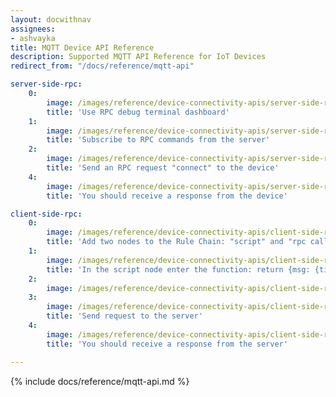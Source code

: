 ```yaml
---
layout: docwithnav
assignees:
- ashvayka
title: MQTT Device API Reference
description: Supported MQTT API Reference for IoT Devices
redirect_from: "/docs/reference/mqtt-api"

server-side-rpc:
    0:
        image: /images/reference/device-connectivity-apis/server-side-rpc-mqtt-1-ce.png
        title: 'Use RPC debug terminal dashboard'
    1:
        image: /images/reference/device-connectivity-apis/server-side-rpc-mqtt-2-ce.png
        title: 'Subscribe to RPC commands from the server'
    2:
        image: /images/reference/device-connectivity-apis/server-side-rpc-mqtt-3-ce.png
        title: 'Send an RPC request "connect" to the device'
    4:
        image: /images/reference/device-connectivity-apis/server-side-rpc-mqtt-4-ce.png
        title: 'You should receive a response from the device'

client-side-rpc:
    0:
        image: /images/reference/device-connectivity-apis/client-side-rpc-1-ce.png
        title: 'Add two nodes to the Rule Chain: "script" and "rpc call reply"'
    1:
        image: /images/reference/device-connectivity-apis/client-side-rpc-2-ce.png
        title: 'In the script node enter the function: return {msg: {time:String(new Date())}, metadata: metadata, msgType: msgType};'
    2:
        image: /images/reference/device-connectivity-apis/client-side-rpc-3-ce.png
    3:
        image: /images/reference/device-connectivity-apis/client-side-rpc-mqtt-4-ce.png
        title: 'Send request to the server'
    4:
        image: /images/reference/device-connectivity-apis/client-side-rpc-mqtt-5-ce.png
        title: 'You should receive a response from the server'

---
```


{% include docs/reference/mqtt-api.md %}
